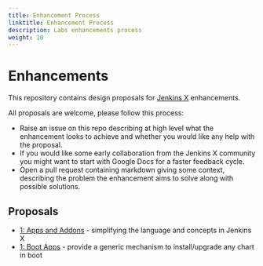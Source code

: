 ```yaml
---
title: Enhancement Process
linktitle: Enhancement Process
description: Labs enhancements process
weight: 10
---
```

# Enhancements

This repository contains design proposals for [Jenkins X](https://jenkins-x.io/) enhancements.

All proposals are welcome, please follow this process:

- Raise an issue on this repo describing at high level what the enhancement looks to achieve and whether you would like any help with the proposal.
- If you would like some early collaboration from the Jenkins X community you might want to start with Google Docs for a faster feedback cycle.
- Open a pull request containing markdown giving some context, describing the problem the enhancement aims to solve along with possible solutions.

## Proposals

* [1: Apps and Addons](proposals/1/README.md) - simplifying the language and concepts in Jenkins X
* [1: Boot Apps](proposals/2/README.md) - provide a generic mechanism to install/upgrade any chart in boot
